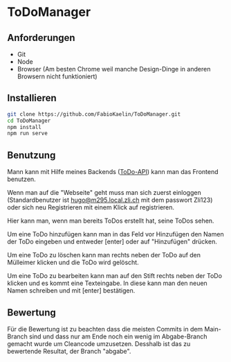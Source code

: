 # ToDoManager

## Anforderungen

* Git
* Node
* Browser (Am besten Chrome weil manche Design-Dinge in anderen Browsern nicht funktioniert)

## Installieren

```sh
git clone https://github.com/FabioKaelin/ToDoManager.git
cd ToDoManager
npm install
npm run serve
```

## Benutzung

Mann kann mit Hilfe meines Backends ([ToDo-API](https://github.com/FabioKaelin/OpenAPI-ToDoManager)) kann man das Frontend benutzen.

Wenn man auf die "Webseite" geht muss man sich zuerst einloggen
(Standardbenutzer ist hugo@m295.local.zli.ch mit dem passwort Zli123)
oder sich neu Registrieren mit einem Klick auf registrieren.

Hier kann man, wenn man bereits ToDos erstellt hat, seine ToDos sehen.

Um eine ToDo hinzufügen kann man in das Feld vor Hinzufügen den Namen der
ToDo eingeben und entweder [enter] oder auf "Hinzufügen" drücken.

Um eine ToDo zu löschen kann man rechts neben der ToDo auf den Mülleimer
klicken und die ToDo wird gelöscht.

Um eine ToDo zu bearbeiten kann man auf den Stift rechts neben der ToDo klicken
und es kommt eine Texteingabe. In diese kann man den neuen Namen schreiben und mit
[enter] bestätigen.

## Bewertung

Für die Bewertung ist zu beachten dass die meisten Commits in dem
Main-Branch sind und dass nur am Ende noch ein wenig im Abgabe-Branch
gemacht wurde um Cleancode umzusetzen. Desshalb ist das zu bewertende
Resultat, der Branch "abgabe".
